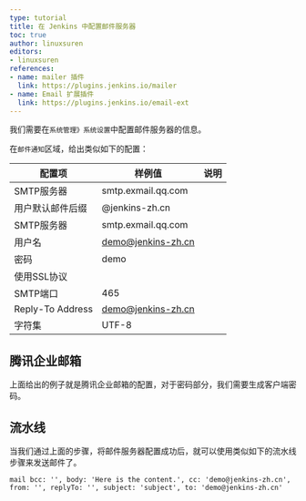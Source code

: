 ```yaml
---
type: tutorial
title: 在 Jenkins 中配置邮件服务器
toc: true
author: linuxsuren
editors:
- linuxsuren
references:
- name: mailer 插件
  link: https://plugins.jenkins.io/mailer
- name: Email 扩展插件
  link: https://plugins.jenkins.io/email-ext
---
```


我们需要在`系统管理》系统设置`中配置邮件服务器的信息。

在`邮件通知`区域，给出类似如下的配置：

|配置项|样例值|说明|
|---|---|---|
|SMTP服务器|smtp.exmail.qq.com||
|用户默认邮件后缀|@jenkins-zh.cn||
|SMTP服务器|smtp.exmail.qq.com||
|用户名|demo@jenkins-zh.cn||
|密码|demo||
|使用SSL协议|||
|SMTP端口|465||
|Reply-To Address|demo@jenkins-zh.cn||
|字符集|UTF-8||

## 腾讯企业邮箱
上面给出的例子就是腾讯企业邮箱的配置，对于密码部分，我们需要生成客户端密码。

## 流水线
当我们通过上面的步骤，将邮件服务器配置成功后，就可以使用类似如下的流水线步骤来发送邮件了。

`mail bcc: '', body: 'Here is the content.', cc: 'demo@jenkins-zh.cn', from: '', replyTo: '', subject: 'subject', to: 'demo@jenkins-zh.cn'`
